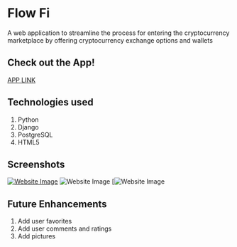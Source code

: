 # Flow Fi
   A web application to streamline the process for entering the cryptocurrency marketplace by offering cryptocurrency exchange options and wallets
   
## Check out the App!

[APP LINK](https://flowfiapp.herokuapp.com/)

## Technologies used
  
  1. Python
  2. Django
  3. PostgreSQL
  4. HTML5

## Screenshots 

[![Website Image](https://photos.google.com/search/_tra_/photo/AF1QipMXofKR1l7Nmpgnkr1sbrMyDE73KASVFuPrUeq2)](https://photos.app.goo.gl/hxCN6U2mJBAiNJdc7)
![Website Image](https://photos.google.com/search/_tra_/photo/AF1QipPPTvF824AEVXGDYewjTBmfAFhecjw3G_K_X-Q5)
[![[Website Image](https://photos.app.goo.gl/ZkKPjj2vkBotZrKcA)](https://photos.app.goo.gl/ZkKPjj2vkBotZrKcA)

## Future Enhancements
   
  1. Add user favorites
  2. Add user comments and ratings
  3. Add pictures
